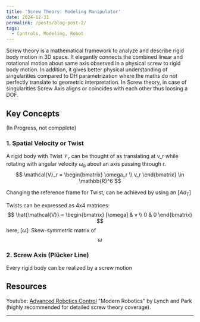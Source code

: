 ```yaml
---
title: 'Screw Theory: Modeling Manipulator'
date: 2024-12-31
permalink: /posts/blog-post-2/
tags:
  - Controls, Modeling, Robot
---
```

Screw theory is a mathematical framework to analyze and describe rigid body motion in 3D space. It elegantly connects the combined linear and rotational motion about same axis observed in a physical screw to rigid body motion. In addition, it gives better physical understanding of singularities compared to DH parametrization where the maths do not perfectly translate to geometric interpretation. In Screw theory, in case of singularities Screw Axis aligns or coincides with each other thus loosing a DOF. 

## Key Concepts 
(In Progress, not compplete)
### 1. **Spatial Velocity or Twist**
A rigid body with Twist $\mathcal{V}_r$ can be thought of as translating at v_r while rotating with angular velocity $\omega_b$ about an axis passing through r.
  $$
  \mathcal{V}_r = \begin{bmatrix} \omega_r \\ v_r \end{bmatrix} \in \mathbb{R}^6
  $$

Changing the reference frame for Twist, can be achieved by using an $[Ad_T]$

Twists can be expressed as 4x4 matrices:
$$
\hat{\mathcal{V}} = \begin{bmatrix}
  [\omega] & v \\
  0 & 0
\end{bmatrix}
$$
here, $[\omega]$: Skew-symmetric matrix of $$\omega$$

### 2. **Screw Axis (Plücker Line)**
Every rigid body can be realized by a screw motion

## Resources
Youtube: [Advanced Robotics Control](https://youtu.be/-4pH6BZZKcQ?si=xAhERAdXGIvjHLOL)
"Modern Robotics" by Lynch and Park (highly recommended for detailed screw theory coverage).

---

